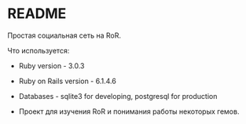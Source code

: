 # README

Простая социальная сеть на RoR.

Что используется:

* Ruby version - 3.0.3
* Ruby on Rails version - 6.1.4.6
* Databases - sqlite3 for developing, postgresql for production

* Проект для изучения RoR и понимания работы некоторых гемов.

